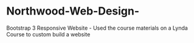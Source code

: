 # Northwood-Web-Design-
Bootstrap 3 Responsive Website - Used the course materials on a Lynda Course to custom build a website
